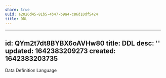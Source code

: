 ```yaml
---
share: true
uuid: a2026d45-81b5-4b47-b9a4-c86d10df5424
title: DDL
---
```

---
id: QYm2t7dt8BYBX6oAVHw80
title: DDL
desc: ''
updated: 1642383209273
created: 1642383203735
---

Data Definition Language